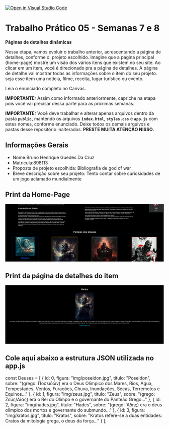 [![Open in Visual Studio Code](https://classroom.github.com/assets/open-in-vscode-2e0aaae1b6195c2367325f4f02e2d04e9abb55f0b24a779b69b11b9e10269abc.svg)](https://classroom.github.com/online_ide?assignment_repo_id=20897792&assignment_repo_type=AssignmentRepo)
# Trabalho Prático 05 - Semanas 7 e 8

**Páginas de detalhes dinâmicas**

Nessa etapa, vamos evoluir o trabalho anterior, acrescentando a página de detalhes, conforme o  projeto escolhido. Imagine que a página principal (home-page) mostre um visão dos vários itens que existem no seu site. Ao clicar em um item, você é direcionado pra a página de detalhes. A página de detalhe vai mostrar todas as informações sobre o item do seu projeto. seja esse item uma notícia, filme, receita, lugar turístico ou evento.

Leia o enunciado completo no Canvas. 

**IMPORTANTE:** Assim como informado anteriormente, capriche na etapa pois você vai precisar dessa parte para as próximas semanas. 

**IMPORTANTE:** Você deve trabalhar e alterar apenas arquivos dentro da pasta **`public`,** mantendo os arquivos **`index.html`**, **`styles.css`** e **`app.js`** com estes nomes, conforme enunciado. Deixe todos os demais arquivos e pastas desse repositório inalterados. **PRESTE MUITA ATENÇÃO NISSO.**

## Informações Gerais

- Nome:Bruno Henrique Guedes Da Cruz 
- Matricula:898113
- Proposta de projeto escolhida: Bibliografia de god of war
- Breve descrição sobre seu projeto: Tento contar sobre curiosidades de um jogo aclamado mundialmente

## Print da Home-Page

![alt text](image.png)

## Print da página de detalhes do item

![alt text](image-1.png)

## Cole aqui abaixo a estrutura JSON utilizada no app.js
const Deuses = [
  {
    id: 0,
    figura: "img/poseidon.jpg",
    titulo: "Poseidon",
    sobre: "(grego: Ποσειδῶν) era o Deus Olímpico dos Mares, Rios, Água, Tempestades, Ventos, Furacões, Chuva, Inundações, Secas, Terremotos e Equinos..."
  },
  {
    id: 1,
    figura: "img/zeus.jpg",
    titulo: "Zeus",
    sobre: "(grego: Ζεύς/Δίας) era o Rei do Olimpo e o governante do Panteão Grego..."
  },
  {
    id: 2,
    figura: "img/hades.jpg",
    titulo: "Hades",
    sobre: "(grego: ᾍδης) era o deus olímpico dos mortos e governante do submundo..."
  },
  {
    id: 3,
    figura: "img/kratos.jpg",
    titulo: "Kratos",
    sobre: "Kratos refere-se a duas entidades: Cratos da mitologia grega, o deus da força..."
  }
];


